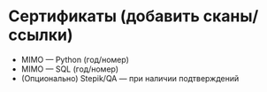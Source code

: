 # Сертификаты (добавить сканы/ссылки)
- MIMO — Python (год/номер)
- MIMO — SQL (год/номер)
- (Опционально) Stepik/QA — при наличии подтверждений
